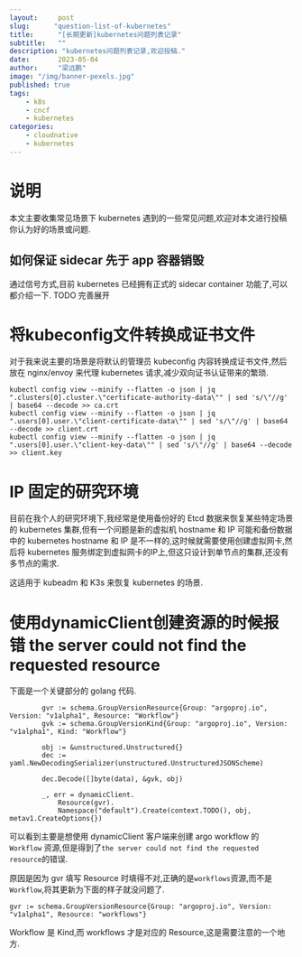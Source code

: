 ```yaml
---
layout:     post 
slug:      "question-list-of-kubernetes"
title:      "[长期更新]kubernetes问题列表记录"
subtitle:   ""
description: "kubernetes问题列表记录,欢迎投稿."
date:       2023-05-04
author:     "梁远鹏"
image: "/img/banner-pexels.jpg"
published: true
tags:
    - k8s
    - cncf
    - kubernetes
categories: 
    - cloudnative
    - kubernetes
---
```



# 说明

本文主要收集常见场景下 kubernetes 遇到的一些常见问题,欢迎对本文进行投稿你认为好的场景或问题.

## 如何保证 sidecar 先于 app 容器销毁

通过信号方式,目前 kubernetes 已经拥有正式的 sidecar container 功能了,可以都介绍一下.
TODO 完善展开


# 将kubeconfig文件转换成证书文件

对于我来说主要的场景是将默认的管理员 kubeconfig 内容转换成证书文件,然后放在 nginx/envoy 来代理 kubernetes 请求,减少双向证书认证带来的繁琐.

```shell
kubectl config view --minify --flatten -o json | jq ".clusters[0].cluster.\"certificate-authority-data\"" | sed 's/\"//g' | base64 --decode >> ca.crt 
kubectl config view --minify --flatten -o json | jq ".users[0].user.\"client-certificate-data\"" | sed 's/\"//g' | base64 --decode >> client.crt 
kubectl config view --minify --flatten -o json | jq ".users[0].user.\"client-key-data\"" | sed 's/\"//g' | base64 --decode >> client.key 
```


# IP 固定的研究环境

目前在我个人的研究环境下,我经常是使用备份好的 Etcd 数据来恢复某些特定场景的 kubernetes 集群,但有一个问题是新的虚拟机 hostname 和 IP 可能和备份数据中的 kubernetes hostname 和 IP 是不一样的,这时候就需要使用创建虚拟网卡,然后将 kubernetes 服务绑定到虚拟网卡的IP上,但这只设计到单节点的集群,还没有多节点的需求.

这适用于 kubeadm 和 K3s 来恢复 kubernetes 的场景.

# 使用dynamicClient创建资源的时候报错 the server could not find the requested resource

下面是一个关键部分的 golang 代码.

```golang
		gvr := schema.GroupVersionResource{Group: "argoproj.io", Version: "v1alpha1", Resource: "Workflow"}
		gvk := schema.GroupVersionKind{Group: "argoproj.io", Version: "v1alpha1", Kind: "Workflow"}

		obj := &unstructured.Unstructured{}
		dec := yaml.NewDecodingSerializer(unstructured.UnstructuredJSONScheme)

		dec.Decode([]byte(data), &gvk, obj)

		_, err = dynamicClient.
			Resource(gvr).
			Namespace("default").Create(context.TODO(), obj, metav1.CreateOptions{})
```

可以看到主要是想使用 dynamicClient 客户端来创建 argo workflow 的 `Workflow` 资源,但是得到了`the server could not find the requested resource`的错误.

原因是因为 gvr 填写 Resource 时填得不对,正确的是`workflows`资源,而不是`Workflow`,将其更新为下面的样子就没问题了.

```golang
gvr := schema.GroupVersionResource{Group: "argoproj.io", Version: "v1alpha1", Resource: "workflows"}
```

Workflow 是 Kind,而 workflows 才是对应的 Resource,这是需要注意的一个地方.
